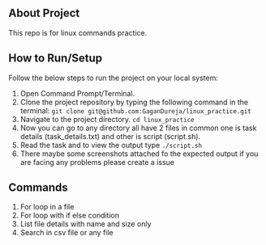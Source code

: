 ## About Project
This repo is for linux commands practice.

## How to Run/Setup

Follow the below steps to run the project on your local system:

1. Open Command Prompt/Terminal.
2. Clone the project repository by typing the following command in the terminal:
`git clone git@github.com:GaganDureja/linux_practice.git`
3. Navigate to the project directory. `cd linux_practice`
4. Now you can go to any directory all have 2 files in common one is task details (task_details.txt) and other is script (script.sh).
5. Read the task and to view the output type `./script.sh`
6. There maybe some screenshots attached fo the expected output if you are facing any problems please create a issue

## Commands
1. For loop in a file
2. For loop with if else condition
3. List file details with name and size only
4. Search in csv file or any file